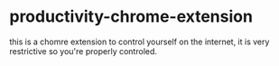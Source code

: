 # productivity-chrome-extension
this is a chomre extension to control yourself on the internet, it is very restrictive so you're properly controled.
